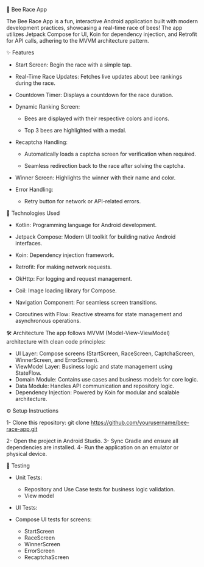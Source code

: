 🐝 Bee Race App

The Bee Race App is a fun, interactive Android application built with modern development practices, showcasing a real-time race of bees! The app utilizes Jetpack Compose for UI, Koin for dependency injection, and Retrofit for API calls, adhering to the MVVM architecture pattern.

✨ Features

- Start Screen: Begin the race with a simple tap.

- Real-Time Race Updates: Fetches live updates about bee rankings during the race.

- Countdown Timer: Displays a countdown for the race duration.
- Dynamic Ranking Screen:
    
    - Bees are displayed with their respective colors and icons.
    
    - Top 3 bees are highlighted with a medal.

- Recaptcha Handling:

  - Automatically loads a captcha screen for verification when required.

  - Seamless redirection back to the race after solving the captcha.

- Winner Screen: Highlights the winner with their name and color.

- Error Handling:

   - Retry button for network or API-related errors.


🚀 Technologies Used

- Kotlin: Programming language for Android development.

- Jetpack Compose: Modern UI toolkit for building native Android interfaces.

- Koin: Dependency injection framework.

- Retrofit: For making network requests.

- OkHttp: For logging and request management.

- Coil: Image loading library for Compose.

- Navigation Component: For seamless screen transitions.

- Coroutines with Flow: Reactive streams for state management and asynchronous operations.

🛠️ Architecture
The app follows MVVM (Model-View-ViewModel) architecture with clean code principles:

- UI Layer: Compose screens (StartScreen, RaceScreen, CaptchaScreen, WinnerScreen, and ErrorScreen).
- ViewModel Layer: Business logic and state management using StateFlow.
- Domain Module: Contains use cases and business models for core logic.
- Data Module: Handles API communication and repository logic.
- Dependency Injection: Powered by Koin for modular and scalable architecture.

⚙️ Setup Instructions

1- Clone this repository:
git clone https://github.com/yourusername/bee-race-app.git

2- Open the project in Android Studio.
3- Sync Gradle and ensure all dependencies are installed.
4- Run the application on an emulator or physical device.

🧪 Testing

- Unit Tests:

  - Repository and Use Case tests for business logic validation.
  - View model

- UI Tests:
- Compose UI tests for screens:
  - StartScreen
  - RaceScreen
  - WinnerScreen
  - ErrorScreen
  - RecaptchaScreen
  

